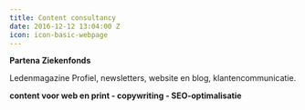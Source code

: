 ```yaml
---
title: Content consultancy
date: 2016-12-12 13:04:00 Z
icon: icon-basic-webpage
---
```


**Partena Ziekenfonds**

Ledenmagazine Profiel, newsletters, website en blog, klantencommunicatie.

**content voor web en print - copywriting - SEO-optimalisatie**